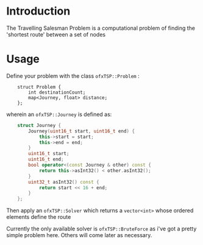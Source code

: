 # Introduction

The Travelling Salesman Problem is a computational problem of finding the 'shortest route' between a set of nodes

# Usage

Define your problem with the class `ofxTSP::Problem` :


```
	struct Problem {
		int destinationCount;
		map<Journey, float> distance;
	};
```

wherein an `ofxTSP::Journey` is defined as:


```c++
	struct Journey {
		Journey(uint16_t start, uint16_t end) {
			this->start = start;
			this->end = end;
		}
		uint16_t start;
		uint16_t end;
		bool operator<(const Journey & other) const {
			return this->asInt32() < other.asInt32();
		}
		uint32_t asInt32() const {
			return start << 16 + end;
		}
	};
```

Then apply an `ofxTSP::Solver` which returns a `vector<int>` whose ordered elements define the route

Currently the only available solver is `ofxTSP::BruteForce` as i've got a pretty simple problem here. Others will come later as necessary.